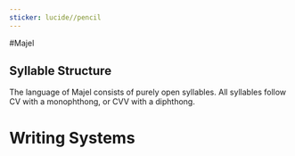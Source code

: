 ```yaml
---
sticker: lucide//pencil
---
```

#Majel
## Syllable Structure
The language of Majel consists of purely open syllables. All syllables follow CV with a monophthong, or CVV with a diphthong.

# Writing Systems
